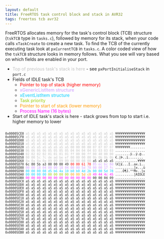 ```yaml
---
layout: default
title: FreeRTOS task control block and stack in AVR32
tags: freertos tcb avr32
---
```


FreeRTOS allocates memory for the task's control block (TCB) structure (`tskTCB` type in `tasks.c`), followed by memory for its stack, when your code calls `xTaskCreate` to create a new task. To find the TCB of the currently executing task look at `pxCurrentTCB` in `tasks.c`. A color coded view of how the `tskTCB` structure looks in memory follows. What you see will vary based on which fields are enabled in your port.

* <span style="color:#c0c0c0;">Top of previous task's stack is here</span> - see `pxPortInitialiseStack` in `port.c`
* Fields of IDLE task's TCB
    * <span style="color:#ff0000;">Pointer to top of stack (higher memory)</span>
    * <span style="color:#cc99ff;">xGenericListItem structure</span>
    * <span style="color:#00ccff;">xEventListItem structure</span>
    * <span style="color:#99cc00;">Task priority</span>
    * <span style="color:#ff9900;">Pointer to start of stack (lower memory)</span>
    * <span style="color:#ff00ff;">Process Name (16 bytes)</span>
* Start of IDLE task's stack is here - stack grows from top to start i.e. higher memory to lower

<span style="font-family:monospace;font-size:small;"><br>
0x00005CE0 <span style="color:#c0c0c0;">a5 a5 a5 a5 a5 a5 a5 a5 a5 a5 a5 a5 a5 a5 a5 a5</span> ¥¥¥¥¥¥¥¥¥¥¥¥¥¥¥¥ <br>
0x00005CF0 <span style="color:#c0c0c0;">a5 a5 a5 a5 a5 a5 a5 a5 a5 a5 a5 a5 a5 a5 a5 a5</span> ¥¥¥¥¥¥¥¥¥¥¥¥¥¥¥¥ <br>
0x00005D00 <span style="color:#c0c0c0;">a5 a5 a5 a5 a5 a5 a5 a5 a5 a5 a5 a5 a5 a5 a5 a5</span> ¥¥¥¥¥¥¥¥¥¥¥¥¥¥¥¥ <br>
0x00005D10 <span style="color:#c0c0c0;">a5 a5 a5 a5 a5 a5 a5 a5 a5 a5 a5 a5 a5 a5 a5 a5</span> ¥¥¥¥¥¥¥¥¥¥¥¥¥¥¥¥ <br>
0x00005D20 <span style="color:#c0c0c0;">a5 a5 a5 a5 a5 a5 a5 a5 00 00 00 00 07 07 07 07</span> ¥¥¥¥¥¥¥¥........ <br>
0x00005D30 <span style="color:#c0c0c0;">06 06 06 06 05 05 05 05 04 04 04 04 03 03 03 03</span> ................ <br>
0x00005D40 <span style="color:#c0c0c0;">02 02 02 02 01 01 01 01 ff 00 00 ff 00 40 00 00</span> ........ÿ..ÿ.@.. <br>
0x00005D50 <span style="color:#c0c0c0;">80 00 5c 7c de ad be ef 00 00 00 00 0b 0b 0b 0b</span> €.\|Þ..ï........ <br>
0x00005D60 <span style="color:#c0c0c0;">0a 0a 0a 0a 09 09 09 09 08 08 08 08</span> a5 a5 a5 a5 ............¥¥¥¥ <br>
0x00005D70 6c 80 5b a3 00 00 00 49 <span style="color:#ff0000;">00 00 61 78</span> <span style="color:#cc99ff;">85 ec bc 8d</span> l€[£...I..ax.ì.. <br>
0x00005D80 <span style="color:#cc99ff;">00 00 18 04 00 00 18 04 00 00 5d 78 00 00 17 fc</span> ..........]x...ü <br>
0x00005D90 <span style="color:#00ccff;">00 00 00 08 d5 b6 4a 10 b0 b0 4d 2b 00 00 5d 78</span> ....Õ¶J.°°M+..]x <br>
0x00005DA0 <span style="color:#00ccff;">00 00 00 00</span> <span style="color:#99cc00;">00 00 00 00</span> <span style="color:#ff9900;">00 00 5d c0</span> <span style="color:#ff00ff;">49 44 4c 45</span> ..........]ÀIDLE <br>
0x00005DB0 <span style="color:#ff00ff;">00 00 00 00 00 00 00 00 00 00 00 00</span> 00 00 04 09 ................ <br>
0x00005DC0 a5 a5 a5 a5 a5 a5 a5 a5 a5 a5 a5 a5 a5 a5 a5 a5 ¥¥¥¥¥¥¥¥¥¥¥¥¥¥¥¥ <br>
0x00005DD0 a5 a5 a5 a5 a5 a5 a5 a5 a5 a5 a5 a5 a5 a5 a5 a5 ¥¥¥¥¥¥¥¥¥¥¥¥¥¥¥¥ <br>
0x00005DE0 a5 a5 a5 a5 a5 a5 a5 a5 a5 a5 a5 a5 a5 a5 a5 a5 ¥¥¥¥¥¥¥¥¥¥¥¥¥¥¥¥ <br>
0x00005DF0 a5 a5 a5 a5 a5 a5 a5 a5 a5 a5 a5 a5 a5 a5 a5 a5 ¥¥¥¥¥¥¥¥¥¥¥¥¥¥¥¥ <br>
0x00005E00 a5 a5 a5 a5 a5 a5 a5 a5 a5 a5 a5 a5 a5 a5 a5 a5 ¥¥¥¥¥¥¥¥¥¥¥¥¥¥¥¥ <br>
0x00005E10 a5 a5 a5 a5 a5 a5 a5 a5 a5 a5 a5 a5 a5 a5 a5 a5 ¥¥¥¥¥¥¥¥¥¥¥¥¥¥¥¥ <br>
0x00005E20 a5 a5 a5 a5 a5 a5 a5 a5 a5 a5 a5 a5 a5 a5 a5 a5 ¥¥¥¥¥¥¥¥¥¥¥¥¥¥¥¥ <br>
0x00005E30 a5 a5 a5 a5 a5 a5 a5 a5 a5 a5 a5 a5 a5 a5 a5 a5 ¥¥¥¥¥¥¥¥¥¥¥¥¥¥¥¥ <br>
0x00005E40 a5 a5 a5 a5 a5 a5 a5 a5 a5 a5 a5 a5 a5 a5 a5 a5 ¥¥¥¥¥¥¥¥¥¥¥¥¥¥¥¥ <br>
0x00005E50 a5 a5 a5 a5 a5 a5 a5 a5 a5 a5 a5 a5 a5 a5 a5 a5 ¥¥¥¥¥¥¥¥¥¥¥¥¥¥¥¥ <br>
0x00005E60 a5 a5 a5 a5 a5 a5 a5 a5 a5 a5 a5 a5 a5 a5 a5 a5 ¥¥¥¥¥¥¥¥¥¥¥¥¥¥¥¥ <br>
0x00005E70 a5 a5 a5 a5 a5 a5 a5 a5 a5 a5 a5 a5 a5 a5 a5 a5 ¥¥¥¥¥¥¥¥¥¥¥¥¥¥¥¥ <br>
0x00005E80 a5 a5 a5 a5 a5 a5 a5 a5 a5 a5 a5 a5 a5 a5 a5 a5 ¥¥¥¥¥¥¥¥¥¥¥¥¥¥¥¥ <br>
0x00005E90 a5 a5 a5 a5 a5 a5 a5 a5 a5 a5 a5 a5 a5 a5 a5 a5 ¥¥¥¥¥¥¥¥¥¥¥¥¥¥¥¥ <br>
0x00005EA0 a5 a5 a5 a5 a5 a5 a5 a5 a5 a5 a5 a5 a5 a5 a5 a5 ¥¥¥¥¥¥¥¥¥¥¥¥¥¥¥¥ <br>
0x00005EB0 a5 a5 a5 a5 a5 a5 a5 a5 a5 a5 a5 a5 a5 a5 a5 a5 ¥¥¥¥¥¥¥¥¥¥¥¥¥¥¥¥</span>
